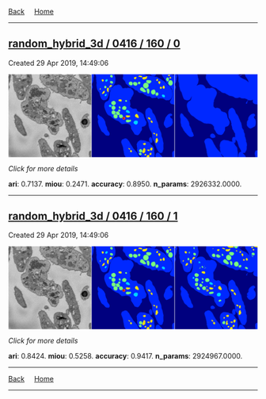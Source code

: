 
[Back](..)&nbsp;&nbsp;&nbsp;&nbsp;&nbsp;[Home](https://leapmanlab.github.io/snapshots)

---

<div class="summary"><a href="0"><h2>random_hybrid_3d / 0416 / 160 / 0</h2></a><p>Created 29 Apr 2019, 14:49:06
</p><a href="0"><img src="0/media/summary.png" align="center"></a><p>
<i>Click for more details</i>
</p></div>

**ari**: 0.7137. **miou**: 0.2471. **accuracy**: 0.8950. **n_params**: 2926332.0000. 

---

<div class="summary"><a href="1"><h2>random_hybrid_3d / 0416 / 160 / 1</h2></a><p>Created 29 Apr 2019, 14:49:06
</p><a href="1"><img src="1/media/summary.png" align="center"></a><p>
<i>Click for more details</i>
</p></div>

**ari**: 0.8424. **miou**: 0.5258. **accuracy**: 0.9417. **n_params**: 2924967.0000. 

---

[Back](..)&nbsp;&nbsp;&nbsp;&nbsp;&nbsp;[Home](https://leapmanlab.github.io/snapshots)

---